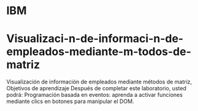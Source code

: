 # IBM
# Visualizaci-n-de-informaci-n-de-empleados-mediante-m-todos-de-matriz
Visualización de información de empleados mediante métodos de matriz, Objetivos de aprendizaje Después de completar este laboratorio, usted podrá:  Programación basada en eventos: aprenda a activar funciones mediante clics en botones para manipular el DOM. 
